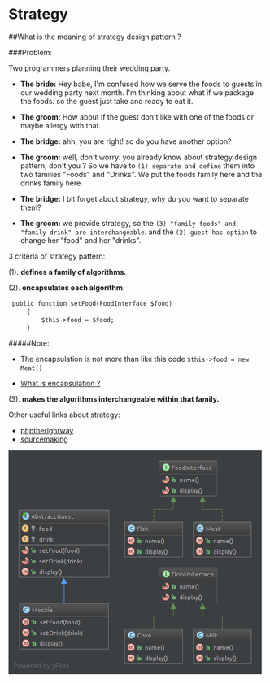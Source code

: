 Strategy
====================

##What is the meaning of strategy design pattern ?

###Problem:

Two programmers planning their wedding party.

- **The bride:** Hey babe, I'm confused how we serve the foods to guests in our wedding party next month.
I'm thinking about what if we package the foods. so the guest just take and ready to eat it.

- **The groom:** How about if the guest don't like with one of the foods or maybe allergy with that.

- **The bridge:** ahh, you are right! so do you have another option?

- **The groom:** well, don't worry. you already know about strategy design pattern, don't you ? So we have to `(1) separate and define` them
into two families "Foods" and "Drinks". We put the foods family here and the drinks family here.

- **The bridge:** I bit forget about strategy, why do you want to separate them?

- **The groom:** we provide strategy, so the `(3) "family foods" and "family drink" are interchangeable`.
and the `(2) guest has option` to change her "food" and her "drinks".



3 criteria of strategy pattern:

(1). **defines a family of algorithms.**


(2). **encapsulates each algorithm.**

```
 public function setFood(FoodInterface $food)
     {
         $this->food = $food;
     }
```

#####Note:

- The encapsulation is not more than like this code `$this->food = new Meat()`

- [What is encapsulation ?](http://stackoverflow.com/questions/985298/what-is-encapsulation-with-simple-example-in-php)



(3). **makes the algorithms interchangeable within that family.**



Other useful links about strategy:

- [phptherightway](http://www.phptherightway.com/pages/Design-Patterns.html#strategy)
- [sourcemaking](http://sourcemaking.com/design_patterns/strategy)

![strategy diagram](diagram.png?raw=true "strategy diagram")



